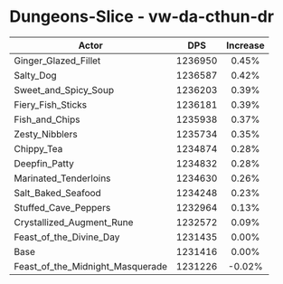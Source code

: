 # Dungeons-Slice - vw-da-cthun-dr
| Actor | DPS | Increase |
|---|:---:|:---:|
|Ginger_Glazed_Fillet|1236950|0.45%|
|Salty_Dog|1236587|0.42%|
|Sweet_and_Spicy_Soup|1236203|0.39%|
|Fiery_Fish_Sticks|1236181|0.39%|
|Fish_and_Chips|1235938|0.37%|
|Zesty_Nibblers|1235734|0.35%|
|Chippy_Tea|1234874|0.28%|
|Deepfin_Patty|1234832|0.28%|
|Marinated_Tenderloins|1234630|0.26%|
|Salt_Baked_Seafood|1234248|0.23%|
|Stuffed_Cave_Peppers|1232964|0.13%|
|Crystallized_Augment_Rune|1232572|0.09%|
|Feast_of_the_Divine_Day|1231435|0.00%|
|Base|1231416|0.00%|
|Feast_of_the_Midnight_Masquerade|1231226|-0.02%|
